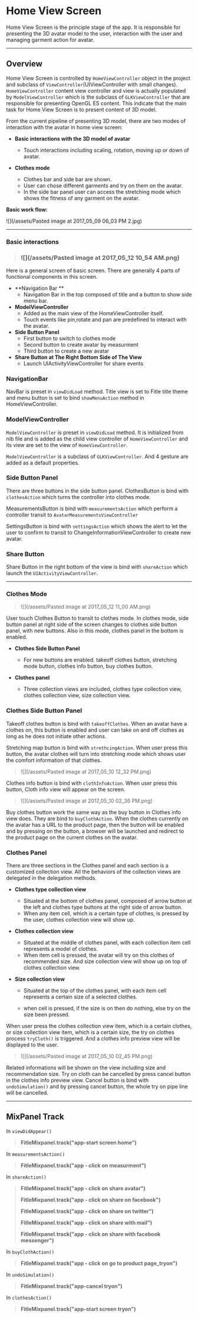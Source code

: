 # Home View Screen

Home View Screen is the principle stage of the app. It is responsible for presenting the 3D avatar model to the user, interaction with the user and managing garment action for avatar.

---

## Overview

Home View Screen is controlled by `HomeViewController` object in the project and subclass of `ViewController`\(UIViewController with small changes\). `HomeViewController` content view controller and view is actually populated by `ModelViewController` which is the subclass of `GLKViewController` that are responsible for presenting OpenGL ES content. This indicate that the main task for Home View Screen is to present content of 3D model.

From the current pipeline of presenting 3D model, there are two modes of interaction with the avatar in home view screen:

* **Basic interactions with the 3D model of avatar**
  * Touch interactions including scaling, rotation, moving up or down of avatar.
* **Clothes mode**

  * Clothes bar and side bar are shown.
  * User can chose different garments and try on them on the avatar.
  * In the side bar panel user can access the stretching mode which shows the fitness of any garment on the avatar.

**Basic work flow:**

![](/assets/Pasted image at 2017_05_09 06_03 PM 2.jpg)

---

### Basic interactions

> ### ![](/assets/Pasted image at 2017_05_12 10_54 AM.png)

Here is a general screen of basic screen. There are generally 4 parts of functional components in this screen.

* **Navigation Bar **
  * Navigation Bar in the top composed of title and a button to show side menu bar.
* **ModelViewController**
  * Added as the main view of the HomeViewController itself. 
  * Touch events like pin,rotate and pan are predefined to interact with the avatar.
* **Side Button Panel**
  * First button to switch to clothes mode
  * Second button to create avatar by measurment 
  * Third button to create a new avatar
* **Share Button at The Right Bottom Side of The View**
  * Launch UIActivityViewController for share events

### NavigationBar

NavBar is preset in `viewDidLoad` method. Title view is set to Fitle title theme and menu button is set to bind `showMenuAction` method in HomeViewController.

### ModelViewController

`ModelViewController` is preset in `viewDidLoad` method. It is initialized from nib file and is added as the child view controller of `HomeViewController` and its view are set to the view of `HomeViewController`.

`ModelViewController` is a subclass of `GLKViewController`. And 4 gesture are added as a default properties.

### Side Button Panel

There are three buttons in the side button panel. ClothesButton is bind with `clothesAction` which turns the controller into clothes mode.

MeasurementsButton is bind with `measurementsAction` which perform a controller transit to `AvatarMeasurementsViewController`

SettingsButton is bind with `settingsAction` which shows the alert to let the user to confirm to transit  to ChangeInformationViewController to create new avatar.

### Share Button

Share Button in the right bottom of the view is bind with `shareAction` which launch the `UIActivityViewController`.

---

### Clothes Mode

> ![](/assets/Pasted image at 2017_05_12 11_00 AM.png)

User touch Clothes Button to transit to clothes mode. In clothes mode, side button panel at right side of the screen changes to clothes side button panel, with new buttons. Also in this mode, clothes panel in the bottom is enabled.

* **Clothes Side Button Panel**

  * For new buttons are enabled. takeoff clothes button, stretching mode button, clothes info button, buy clothes button.

* **Clothes panel**

  * Three collection views are included, clothes type collection view, clothes collection view, size collection view.

### Clothes Side Button Panel

Takeoff clothes button is bind with `takeoffClothes`. When an avatar have a clothes on, this button is enabled and user can take on and off clothes as long as he does not initiate other actions.

Stretching map button is bind with `strethcingAction`. When user press this button, the avatar clothes will turn into stretching mode which shows user the comfort information of that clothes.

> ![](/assets/Pasted image at 2017_05_10 12_32 PM.png)

Clothes info button is bind with `clothInfoAction`. When user press this button, Cloth info view will appear on the screen.

> ![](/assets/Pasted image at 2017_05_10 02_36 PM.png)

Buy clothes button work the same way as the buy button in Clothes info view does. They are bind to `buyClothAction`. When the clothes currently on the avatar has a URL to the product page, then the button will be enabled and by pressing on the button, a browser will be launched and redirect to the product page on the current clothes on the avatar.

### Clothes Panel

There are three sections in the Clothes panel and each section is a customized collection view. All the  behaviors of the collection views are delegated in the delegation methods.

* **Clothes type collection view**
  * Situated at the bottom of clothes panel, composed of arrow button at the left and clothes type buttons at the right side of arrow button.
  * When any item cell, which is a certain type of clothes, is pressed by the user, clothes collection view will show up.
* **Clothes collection view**
  * Situated at the middle of clothes panel, with each collection item cell represents a model of clothes.
  * When item cell is pressed, the avatar will try on this clothes of recommended size. And size collection view will show up on top of clothes collection view.
* **Size collection view**

  * Situated at the top of the clothes panel, with each item cell represents a certain size of a selected clothes.

  * when cell is pressed, if the size is on then do nothing, else try on the size been pressed.

When user press the clothes collection view item, which is a certain clothes, or size collection view item, which is a certain size, the try on clothes process `tryCloth()` is triggered. And a clothes info preview view will be displayed to the user.

> ![](/assets/Pasted image at 2017_05_10 02_45 PM.png)

Related informations will be shown on the view including size and recommendation size. Try on cloth can be cancelled by press cancel button in the clothes info preview view. Cancel button is bind with `undoSimulation()` and by pressing cancel button, the whole try on pipe line will be cancelled.

---

## MixPanel Track

In `viewDidAppear()`

> **FitleMixpanel.track\("app-start screen home"\)**

In `measurementsAction()`

> **FitleMixpanel.track\("app - click on measurment"\)**

In `shareAction()`

> **FitleMixpanel.track\("app - click on share avatar"\)**
>
> **FitleMixpanel.track\("app - click on share on facebook"\)**
>
> **FitleMixpanel.track\("app - click on share on twitter"\)**
>
> **FitleMixpanel.track\("app - click on share with mail"\)**
>
> **FitleMixpanel.track\("app - click on share with facebook messenger"\)**

In `buyClothAction()`

> **FitleMixpanel.track\("app - click on go to product page\_tryon"\)**

In `undoSimulation()`

> **FitleMixpanel.track\("app-cancel tryon"\)**

In `clothesAction()`

> **FitleMixpanel.track\("app-start screen tryon"\)**




